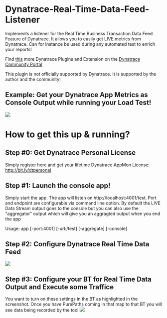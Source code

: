 # Dynatrace-Real-Time-Data-Feed-Listener
Implements a listener for the Real Time Business Transaction Data Feed Feature of Dynatrace. It allows you to easily get LIVE metrics from Dynatrace. Can for instance be used during any automated test to enrich your reports!

Find [this](https://community.dynatrace.com/community/display/DL/Real+Time+Data+Feed+Listener) more Dynatrace Plugins and Extension on the [Dynatrace Community Portal](https://community.dynatrace.com/community/display/DL/FastPacks+and+Plugins)

This plugin is not officially supported by Dynatrace. It is supported by the author and the community!

## Example: Get your Dynatrace App Metrics as Console Output while running your Load Test!
![](https://github.com/Dynatrace/Dynatrace-Real-Time-Data-Feed-Listener/blob/master/images/BTConfiguration.png)

# How to get this up & running?

## Step #0: Get Dynatrace Personal License

Simply register here and get your lifetime Dynatrace AppMon License: http://bit.ly/dtpersonal

## Step #1: Launch the console app!
Simply start the app. The app will listen on http://localhost:4001/test. Port and endpoint are configurable via command line option. By default the LIVE Data Stream output goes to the console but you can also use the "aggregator" output which will give you an aggragted output when you end the app

Usage: app [-port:4001] [-url:/test] [-aggregate] [-console]

## Step #2: Configure Dynatrace Real Time Data Feed

![](https://github.com/Dynatrace/Dynatrace-Real-Time-Data-Feed-Listener/blob/master/images/ServerConfiguration.png)

## Step #3: Configure your BT for Real Time Data Output and Execute some Traffice

You want to turn on these settings in the BT as highlighted in the screenshot. Once you have PurePaths coming in that map to that BT you will see data being recorded by the tool
![](https://github.com/Dynatrace/Dynatrace-Real-Time-Data-Feed-Listener/blob/master/images/BTConfiguration.png)
